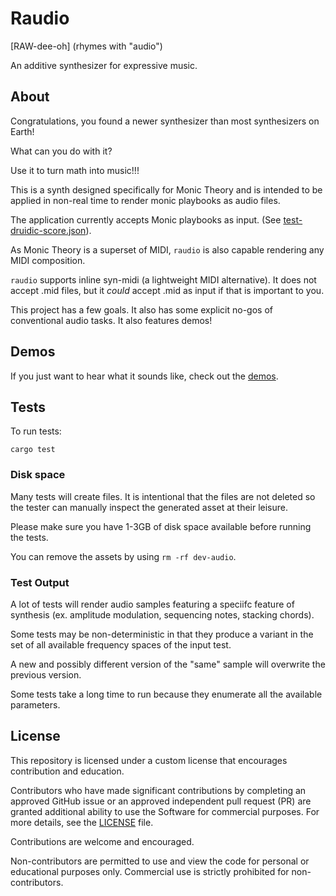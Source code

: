 # Raudio

[RAW-dee-oh]
(rhymes with "audio")

An additive synthesizer for expressive music.

## About 

Congratulations, you found a newer synthesizer than most synthesizers on Earth! 

What can you do with it? 

Use it to turn math into music!!! 


This is a synth designed specifically for Monic Theory and is intended to be applied in non-real time to render monic playbooks as audio files. 

The application currently accepts Monic playbooks as input. (See [test-druidic-score.json](src/demo/test-druidic-score.json)).


As Monic Theory is a superset of MIDI, `raudio` is also capable rendering any MIDI composition. 


`raudio` supports inline syn-midi (a lightweight MIDI alternative). It does not accept .mid files, but it *could* accept .mid as input if that is important to you. 

This project has a few goals. It also has some explicit no-gos of conventional audio tasks. It also features demos!


## Demos

If you just want to hear what it sounds like, check out the [demos](demos).

## Tests


To run tests: 

```
cargo test
```



### Disk space

Many tests will create files. It is intentional that the files are not deleted so the tester can manually inspect the generated asset at their leisure.

Please make sure you have 1-3GB of disk space available before running the tests. 

You can remove the assets by using `rm -rf dev-audio`.

### Test Output

A lot of tests will render audio samples featuring a speciifc feature of synthesis (ex. amplitude modulation, sequencing notes, stacking chords).

Some tests may be non-deterministic in that they produce a variant in the set of all available frequency spaces of the input test. 

A new and possibly different version of the "same" sample will overwrite the previous version. 

Some tests take a long time to run because they enumerate all the available parameters. 



## License

This repository is licensed under a custom license that encourages contribution and education.

Contributors who have made significant contributions by completing an approved GitHub issue or an approved independent pull request (PR) are granted additional ability to use the Software for commercial purposes. For more details, see the [LICENSE](LICENSE) file.

Contributions are welcome and encouraged.

Non-contributors are permitted to use and view the code for personal or educational purposes only. Commercial use is strictly prohibited for non-contributors.
